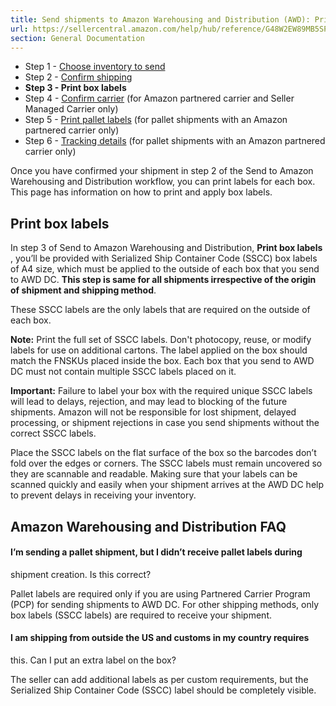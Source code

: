 ```yaml
---
title: Send shipments to Amazon Warehousing and Distribution (AWD): Print box labels
url: https://sellercentral.amazon.com/help/hub/reference/G48W2EW89MB5SP6H
section: General Documentation
---
```


  * Step 1 - [Choose inventory to send](/gp/help/GZLL7RYU2FJRN9BU)
  * Step 2 - [Confirm shipping](/gp/help/GQ6ZR5KNWKRBPT4M)
  * **Step 3 - Print box labels**
  * Step 4 - [Confirm carrier](/gp/help/GQ2DLFVQEYL74ZKW) (for Amazon partnered carrier and Seller Managed Carrier only)
  * Step 5 - [Print pallet labels](/gp/help/G6SSGPBBXX7N8YBB) (for pallet shipments with an Amazon partnered carrier only)
  * Step 6 - [Tracking details](/gp/help/GFJSVA7G3WJGVQW3) (for pallet shipments with an Amazon partnered carrier only)

Once you have confirmed your shipment in step 2 of the Send to Amazon
Warehousing and Distribution workflow, you can print labels for each box. This
page has information on how to print and apply box labels.

## Print box labels

In step 3 of Send to Amazon Warehousing and Distribution, **Print box labels**
, you’ll be provided with Serialized Ship Container Code (SSCC) box labels of
A4 size, which must be applied to the outside of each box that you send to AWD
DC. **This step is same for all shipments irrespective of the origin of
shipment and shipping method**.

These SSCC labels are the only labels that are required on the outside of each
box.

**Note:** Print the full set of SSCC labels. Don't photocopy, reuse, or modify
labels for use on additional cartons. The label applied on the box should
match the FNSKUs placed inside the box. Each box that you send to AWD DC must
not contain multiple SSCC labels placed on it.

**Important:** Failure to label your box with the required unique SSCC labels
will lead to delays, rejection, and may lead to blocking of the future
shipments. Amazon will not be responsible for lost shipment, delayed
processing, or shipment rejections in case you send shipments without the
correct SSCC labels.

Place the SSCC labels on the flat surface of the box so the barcodes don’t
fold over the edges or corners. The SSCC labels must remain uncovered so they
are scannable and readable. Making sure that your labels can be scanned
quickly and easily when your shipment arrives at the AWD DC help to prevent
delays in receiving your inventory.

## Amazon Warehousing and Distribution FAQ

#### I’m sending a pallet shipment, but I didn’t receive pallet labels during
shipment creation. Is this correct?

Pallet labels are required only if you are using Partnered Carrier Program
(PCP) for sending shipments to AWD DC. For other shipping methods, only box
labels (SSCC labels) are required to receive your shipment.

#### I am shipping from outside the US and customs in my country requires
this. Can I put an extra label on the box?

The seller can add additional labels as per custom requirements, but the
Serialized Ship Container Code (SSCC) label should be completely visible.

